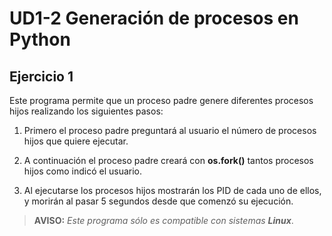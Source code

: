 # UD1-2 Generación de procesos en Python
## **Ejercicio 1**


Este programa permite que un proceso padre genere diferentes procesos hijos realizando los siguientes pasos:

1. Primero el proceso padre preguntará al usuario el número de procesos hijos que quiere ejecutar.

2. A continuación el proceso padre creará con **os.fork()** tantos procesos hijos como indicó el usuario.

3. Al ejecutarse los procesos hijos mostrarán los PID de cada uno de ellos, y morirán al pasar 5 segundos desde que comenzó su ejecución.

> __AVISO:__ *Este programa sólo es compatible con sistemas **Linux***.